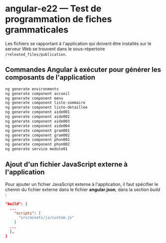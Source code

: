 # angular-e22 &mdash; Test de programmation de fiches grammaticales
Les fichiers se rapportant à l'application qui doivent être installés sur le serveur Web se trouvent dans le sous-répertoire `/releated_files/publication`.

## Commandes Angular à exécuter pour générer les composants de l'application
```sh
ng generate environments
ng generate component accueil
ng generate component menu
ng generate component liste-sommaire
ng generate component liste-detaillee
ng generate component aide001
ng generate component aide002
ng generate component aide003
ng generate component aide004
ng generate component gram001
ng generate component gram002
ng generate component phon001
ng generate component phon002
ng generate service module01
```

## Ajout d'un fichier JavaScript externe à l'application
Pour ajouter un fichier JavaScript externe à l'application, il faut spécifier le chemin du fichier externe dans le fichier **angular.json**, dans la section _build_ :
```json
"build": {
  ...
    "scripts": [
      "src/assets/js/custom.js"
    ]
  ...
  },
}
```